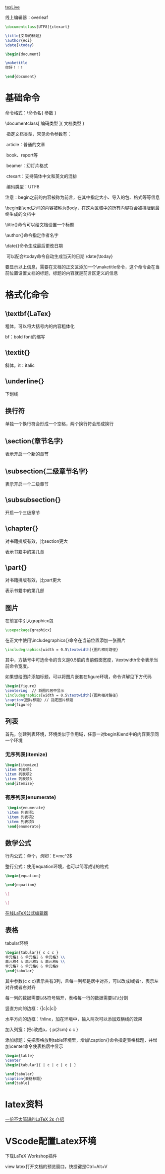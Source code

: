[texLive](https://www.tug.org/texlive/acquire-ios.html)

线上编辑器：overleaf

```latex
\documentclass[UTF8]{ctexart}

\title{文章的标题}
\author{Aoi}
\date{\today}

\begin{document}

\maketitle
你好！！！

\end{document}
```

# 基础命令

命令格式：\命令名{ 参数 }

\documentclass[ 编码类型 ]{ 文档类型 } 

​	指定文档类型，常见命令参数有：

​		article：普通的文章

​		book、report等

​		beamer：幻灯片格式

​		ctexart：支持简体中文和英文的混排

​	编码类型：UTF8

注意：begin之前的内容被称为前言，在其中指定大小、导入的包、格式等等信息

\begin到\end之间的内容被称为Body，在这片区域中的所有内容将会被排版到最终生成的文档中

\title{}命令可以给文档设置一个标题

\author{}命令指定作者名字

\date{}命令生成最后更改日期

​	可以配合\today命令自动生成当天的日期  \date{\today}

要显示以上信息，需要在文档的正文区添加一个\maketitle命令，这个命令会在当前位置设置文档的标题，标题的内容就是前言区定义的信息

# 格式化命令

## \textbf{LaTex}

粗体，可以将大括号内的内容粗体化

bf：bold font的缩写

## \textit{}

斜体，it：italic

## \underline{}

下划线

## 换行符

单独一个换行符会形成一个空格，两个换行符会形成换行

## \section{章节名字}

表示开启一个新的章节

## \subsection{二级章节名字}

表示开启一个二级章节

## \subsubsection{}

开启一个三级章节

## \chapter{}

对书籍排版有效，比section更大

表示书籍中的第几章

## \part{}

对书籍排版有效，比part更大

表示书籍中的第几部

## 图片

在前言中引入graphicx包

```latex
\usepackage{graphicx}
```

在正文中使用\includegraphics{}命令在当前位置添加一张图片

```latex
\includegraphics[width = 0.5\textwidth]{图片相对路径}
```

其中，方括号中可选命令的含义是0.5倍的当前假面宽度，\textwidth命令表示当前命令宽度。

如果想给图片添加标题，可以将图片嵌套在figure环境，命令详解见下方代码

```latex
\begin{figure}
\centering  // 将图片居中显示
\includegraphics[width = 0.5\textwidth]{图片相对路径}
\caption{图片标题} // 指定图片标题
\end{figure}
```

## 列表

首先，创建列表环境，环境类似于作用域，任意一对begin和end中的内容表示同一个环境

### 无序列表(itemize)

```latex
\begin{itemize}
\item 列表项1
\item 列表项2
\item 列表项3
\end{itemize}
```

### 有序列表(enumerate)

```latex
 \begin{enumerate}
 \item 列表项1
 \item 列表项2
 \item 列表项3
 \end{enumerate}
```

## 数学公式

行内公式：单个$，例如：$E=mc^2$

整行公式：使用equation环境，也可以简写成\\[的格式

```latex
\begin{equation}

\end{equation}

\[

\]
```

[在线LaTeX公式编辑器](https://latex.codecogs.com/eqneditor/editor.php)

## 表格

tabular环境

```latex
\begin{tabular}{ c c c }
单元格1 & 单元格2 & 单元格3 \\
单元格4 & 单元格5 & 单元格6 \\
单元格7 & 单元格8 & 单元格9 
\end{tabular}
```

其中参数{c c c}表示共有3列，且每一列都是居中对齐，可以改成l或者r，表示左对齐或者右对齐

每一列的数据需要以&符号隔开，表格每一行的数据需要以\\\\分割

竖直方向的边框：{|c|c|c|}

水平方向的边框：\hline，加在环境中，输入两次可以添加双横线的效果

加入列宽：把c改成p，{ p{2cm} c c }

添加标题：先把表格放到table环境里，增加\caption{}命令指定表格标题，并增加\center命令使表格居中显示

```latex
\begin{table}
\center
\begin{tabular}{ | c | c | c | }

\end{tabular}
\caption{表格标题}
\end{table}
```



# latex资料

[一份不太简短的LaTeX 2ε 介绍](https://github.com/CTeX-org/lshort-zh-cn)

# VScode配置Latex环境

下载LaTeX Workshop插件

view latex打开文档的预览窗口，快捷键是Ctrl+Alt+V 